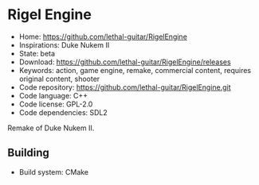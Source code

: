 # Rigel Engine

- Home: https://github.com/lethal-guitar/RigelEngine
- Inspirations: Duke Nukem II
- State: beta
- Download: https://github.com/lethal-guitar/RigelEngine/releases
- Keywords: action, game engine, remake, commercial content, requires original content, shooter
- Code repository: https://github.com/lethal-guitar/RigelEngine.git
- Code language: C++
- Code license: GPL-2.0
- Code dependencies: SDL2

Remake of Duke Nukem II.

## Building

- Build system: CMake
